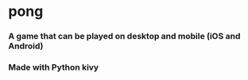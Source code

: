 # pong
<h3>A game that can be played on desktop and mobile (iOS and Android)</h3>
<h3>Made with Python kivy</h3>

